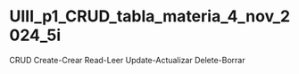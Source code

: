 # UIII_p1_CRUD_tabla_materia_4_nov_2024_5i
CRUD Create-Crear Read-Leer Update-Actualizar Delete-Borrar
